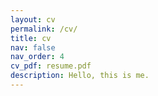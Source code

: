 ```yaml
---
layout: cv
permalink: /cv/
title: cv
nav: false
nav_order: 4
cv_pdf: resume.pdf
description: Hello, this is me.
---
```

